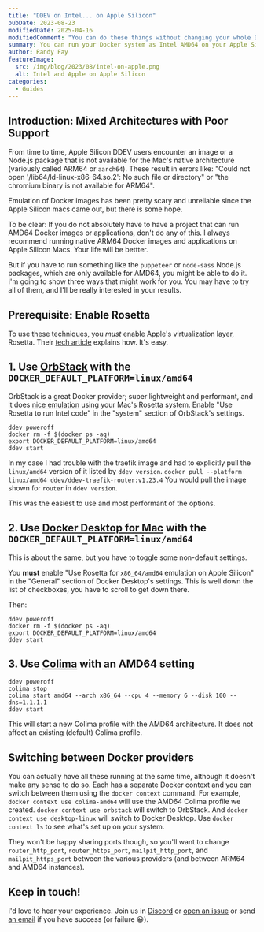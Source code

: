 ```yaml
---
title: "DDEV on Intel... on Apple Silicon"
pubDate: 2023-08-23
modifiedDate: 2025-04-16
modifiedComment: "You can do these things without changing your whole Docker provider.<br><br>See [Solving Intel-only AMD64/X64 problems on macOS with Apple Silicon](/blog/amd64-with-rosetta-on-macos) for a more nuanced approach to solving platform problems like this."
summary: You can run your Docker system as Intel AMD64 on your Apple Silicon Mac
author: Randy Fay
featureImage:
  src: /img/blog/2023/08/intel-on-apple.png
  alt: Intel and Apple on Apple Silicon
categories:
  - Guides
---
```


## Introduction: Mixed Architectures with Poor Support

From time to time, Apple Silicon DDEV users encounter an image or a Node.js package that is not available for the Mac's native architecture (variously called ARM64 or `aarch64`). These result in errors like: "Could not open '/lib64/ld-linux-x86-64.so.2': No such file or directory" or "the chromium binary is not available for ARM64".

Emulation of Docker images has been pretty scary and unreliable since the Apple Silicon macs came out, but there is some hope.

To be clear: If you do not absolutely have to have a project that can run AMD64 Docker images or applications, don't do any of this. I always recommend running native ARM64 Docker images and applications on Apple Silicon Macs. Your life will be bettter.

But if you have to run something like the `puppeteer` or `node-sass` Node.js packages, which are only available for AMD64, you might be able to do it. I'm going to show three ways that might work for you. You may have to try all of them, and I'll be really interested in your results.

## Prerequisite: Enable Rosetta

To use these techniques, you _must_ enable Apple's virtualization layer, Rosetta. Their [tech article](https://support.apple.com/en-us/102527) explains how. It's easy.

## 1. Use [OrbStack](https://orbstack.dev) with the `DOCKER_DEFAULT_PLATFORM=linux/amd64`

OrbStack is a great Docker provider; super lightweight and performant, and it does [nice emulation](https://docs.orbstack.dev/docker/#intel-x86-emulation) using your Mac's Rosetta system. Enable "Use Rosetta to run Intel code" in the "system" section of OrbStack's settings.

```
ddev poweroff
docker rm -f $(docker ps -aq)
export DOCKER_DEFAULT_PLATFORM=linux/amd64
ddev start
```

In my case I had trouble with the traefik image and had to explicitly pull the `linux/amd64` version of it listed by `ddev version`. `docker pull --platform linux/amd64 ddev/ddev-traefik-router:v1.23.4` You would pull the image shown for `router` in `ddev version`.

This was the easiest to use and most performant of the options.

## 2. Use [Docker Desktop for Mac](https://www.docker.com/products/docker-desktop/) with the `DOCKER_DEFAULT_PLATFORM=linux/amd64`

This is about the same, but you have to toggle some non-default settings.

You **must** enable "Use Rosetta for `x86_64/amd64` emulation on Apple Silicon" in the "General" section of Docker Desktop's settings. This is well down the list of checkboxes, you have to scroll to get down there.

Then:

```
ddev poweroff
docker rm -f $(docker ps -aq)
export DOCKER_DEFAULT_PLATFORM=linux/amd64
ddev start
```

## 3. Use [Colima](https://github.com/abiosoft/colima) with an AMD64 setting

```
ddev poweroff
colima stop
colima start amd64 --arch x86_64 --cpu 4 --memory 6 --disk 100 --dns=1.1.1.1
ddev start
```

This will start a new Colima profile with the AMD64 architecture. It does not affect an existing (default) Colima profile.

## Switching between Docker providers

You can actually have all these running at the same time, although it doesn't make any sense to do so. Each has a separate Docker context and you can switch between them using the `docker context` command. For example, `docker context use colima-amd64` will use the AMD64 Colima profile we created. `docker context use orbstack` will switch to OrbStack. And `docker context use desktop-linux` will switch to Docker Desktop. Use `docker context ls` to see what's set up on your system.

They won't be happy sharing ports though, so you'll want to change `router_http_port`, `router_https_port`, `mailpit_http_port`, and `mailpit_https_port` between the various providers (and between ARM64 and AMD64 instances).

## Keep in touch!

I'd love to hear your experience. Join us in [Discord](/s/discord) or [open an issue](https://github.com/ddev/ddev/issues) or send [an email](mailto:support%40ddev.com) if you have success (or failure 😀).
